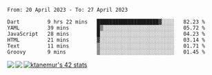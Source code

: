 <!--START_SECTION:waka-->

```text
From: 20 April 2023 - To: 27 April 2023

Dart         9 hrs 22 mins   ████████████████████▓░░░░   82.23 %
YAML         39 mins         █▒░░░░░░░░░░░░░░░░░░░░░░░   05.72 %
JavaScript   28 mins         █░░░░░░░░░░░░░░░░░░░░░░░░   04.23 %
HTML         21 mins         ▓░░░░░░░░░░░░░░░░░░░░░░░░   03.14 %
Text         11 mins         ▒░░░░░░░░░░░░░░░░░░░░░░░░   01.71 %
Groovy       9 mins          ▒░░░░░░░░░░░░░░░░░░░░░░░░   01.45 %
```

<!--END_SECTION:waka-->
<a href="https://github.com/anuraghazra/github-readme-stats">
  <img align="left" src="https://github-readme-stats.vercel.app/api?username=Tanesan&count_private=true&show_icons=true" />
<img align="left" src="https://github-readme-stats.vercel.app/api/top-langs/?username=Tanesan" />
</a>

[![ktanemur's 42 stats](https://badge42.vercel.app/api/v2/cl1wslf6s002109l771rng2w8/stats?cursusId=21&coalitionId=62)](https://github.com/JaeSeoKim/badge42)
